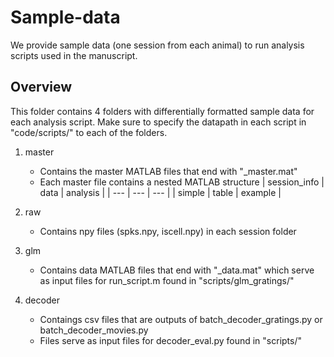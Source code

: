# Sample-data 
We provide sample data (one session from each animal) to run analysis scripts used in the manuscript. 

## Overview
This folder contains 4 folders with differentially formatted sample data for each analysis script.
Make sure to specify the datapath in each script in "code/scripts/" to each of the folders. 

1. master
   - Contains the master MATLAB files that end with "_master.mat"
   - Each master file contains a nested MATLAB structure
     | session_info   | data    | analysis       |
     | ---    | ---   | ---     |
     | simple | table | example |
     
2. raw
   - Contains npy files (spks.npy, iscell.npy) in each session folder
3. glm
   - Contains data MATLAB files that end with "_data.mat" which serve as input files for run_script.m found in "scripts/glm_gratings/"
4. decoder
   - Contaings csv files that are outputs of batch_decoder_gratings.py or batch_decoder_movies.py
   - Files serve as input files for decoder_eval.py found in "scripts/"
